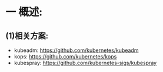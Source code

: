 # 一 概述:
## (1)相关方案:
- kubeadm: https://github.com/kubernetes/kubeadm
- kops: https://github.com/kubernetes/kops
- kubespray: https://github.com/kubernetes-sigs/kubespray
